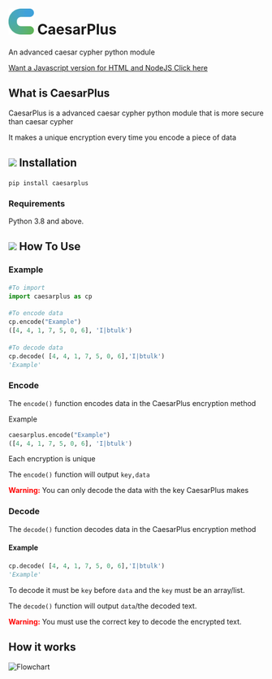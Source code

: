 # <img src="https://raw.githubusercontent.com/Proactive-Development/Logos/main/CaesarPlus/CaesarPlus.png" width="50px"/> CaesarPlus
An advanced caesar cypher python module

[Want a Javascript version for HTML and NodeJS Click here](https://github.com/Proactive-Development/CaesarPlus-JS)

## What is CaesarPlus
CaesarPlus is a advanced caesar cypher python module that is more secure than caesar cypher 

It makes a unique encryption every time you encode a piece of data

## <img src="https://img.icons8.com/fluency/144/000000/services.png" width="45px"/> Installation

```pip install caesarplus```



### Requirements

Python 3.8 and above.

## <img src="https://img.icons8.com/fluency/96/000000/laptop-coding.png" width="35px"/> How To Use



### Example

```Python
#To import 
import caesarplus as cp

#To encode data
cp.encode("Example")
([4, 4, 1, 7, 5, 0, 6], 'I|btulk')

#To decode data
cp.decode( [4, 4, 1, 7, 5, 0, 6],'I|btulk')
'Example'
```

### Encode
The `encode()` function encodes data in the CaesarPlus encryption method


Example
```Python
caesarplus.encode("Example")
([4, 4, 1, 7, 5, 0, 6], 'I|btulk')
```

Each encryption is unique

The `encode()` function will output `key,data`

**<p style="color: red;display:inline">Warning:</p>** You can only decode the data with the key CaesarPlus makes

### Decode
The `decode()` function decodes data in the CaesarPlus encryption method

#### Example

```Python
cp.decode( [4, 4, 1, 7, 5, 0, 6],'I|btulk')
'Example'
```

To decode it must be `key` before `data` and the `key` must be an array/list.

The `decode()` function will output `data`/the decoded text.



**<p style="color: red;display:inline">Warning:</p>** You must use the correct key to decode the encrypted text.

## How it works

![Flowchart](https://raw.githubusercontent.com/awesomelewis2007/CaesarPlus/main/Documentation/Flowchart.png)
